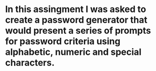 # In this assingment I was asked to create a password generator that would present a series of prompts for password criteria using alphabetic, numeric and special characters.
